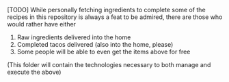 [TODO] 
While personally fetching ingredients to complete some of the recipes in this repository is always a feat to be admired, there are those who would rather have either

1. Raw ingredients delivered into the home
2. Completed tacos delivered (also into the home, please)
3. Some people will be able to even get the items above for free

(This folder will contain the technologies necessary to both manage and execute the above)
